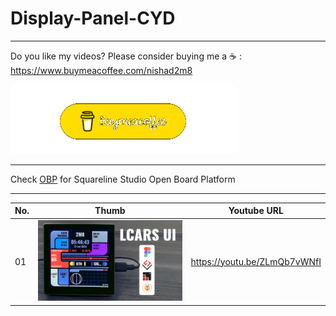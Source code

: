 # Display-Panel-CYD
---
Do you like my videos? Please consider buying me a ☕ :
https://www.buymeacoffee.com/nishad2m8

[![alt text](<00-Assets/buy me coffee.gif>)](https://www.buymeacoffee.com/nishad2m8)

---

Check [OBP](https://github.com/nishad2m8/Squareline-OBP) for Squareline Studio Open Board Platform

---

| No.  | Thumb | Youtube URL |
| ------|-----|----------|
| 01 | ![alt text](<00-Assets/01-LCARS UI on ESP32 Display Panel CYD.jpg>) | https://youtu.be/ZLmQb7vWNfI |


<!-- | No | Thumb  | URL |  -->